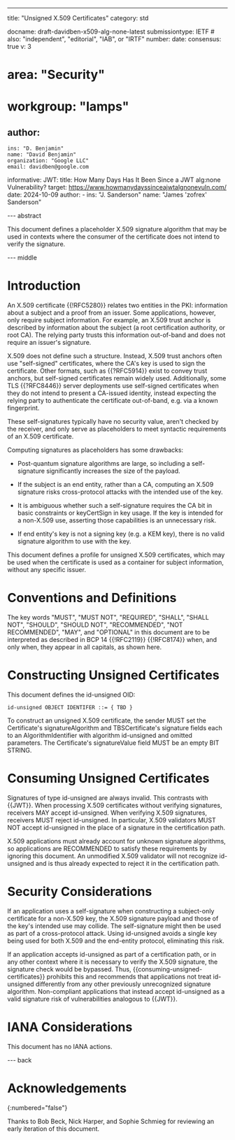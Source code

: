 ---
title: "Unsigned X.509 Certificates"
category: std

docname: draft-davidben-x509-alg-none-latest
submissiontype: IETF  # also: "independent", "editorial", "IAB", or "IRTF"
number:
date:
consensus: true
v: 3
# area: "Security"
# workgroup: "lamps"

author:
 -
    ins: "D. Benjamin"
    name: "David Benjamin"
    organization: "Google LLC"
    email: davidben@google.com

informative:
  JWT:
    title: How Many Days Has It Been Since a JWT alg:none Vulnerability?
    target: https://www.howmanydayssinceajwtalgnonevuln.com/
    date: 2024-10-09
    author:
    -
      ins: "J. Sanderson"
      name: "James 'zofrex' Sanderson"

--- abstract

This document defines a placeholder X.509 signature algorithm that may be used
in contexts where the consumer of the certificate does not intend to verify the
signature.

--- middle

# Introduction

An X.509 certificate {{!RFC5280}} relates two entities in the PKI: information
about a subject and a proof from an issuer. Some applications, however, only
require subject information. For example, an X.509 trust anchor is described by
information about the subject (a root certification authority, or root CA). The
relying party trusts this information out-of-band and does not require an
issuer's signature.

X.509 does not define such a structure. Instead, X.509 trust anchors often use
"self-signed" certificates, where the CA's key is used to sign the certificate.
Other formats, such as {{?RFC5914}} exist to convey trust anchors, but
self-signed certificates remain widely used. Additionally, some TLS {{?RFC8446}}
server deployments use self-signed certificates when they do not intend to
present a CA-issued identity, instead expecting the relying party to
authenticate the certificate out-of-band, e.g. via a known fingerprint.

These self-signatures typically have no security value, aren't checked by
the receiver, and only serve as placeholders to meet syntactic requirements of
an X.509 certificate.

Computing signatures as placeholders has some drawbacks:

* Post-quantum signature algorithms are large, so including a self-signature
  significantly increases the size of the payload.

* If the subject is an end entity, rather than a CA, computing an X.509
  signature risks cross-protocol attacks with the intended use of the key.

* It is ambiguous whether such a self-signature requires the CA bit in basic
  constraints or keyCertSign in key usage. If the key is intended for a
  non-X.509 use, asserting those capabilities is an unnecessary risk.

* If end entity's key is not a signing key (e.g. a KEM key), there is no valid
  signature algorithm to use with the key.

This document defines a profile for unsigned X.509 certificates, which may be
used when the certificate is used as a container for subject information,
without any specific issuer.

# Conventions and Definitions

The key words "MUST", "MUST NOT", "REQUIRED", "SHALL", "SHALL NOT", "SHOULD",
"SHOULD NOT", "RECOMMENDED", "NOT RECOMMENDED", "MAY", and "OPTIONAL" in this
document are to be interpreted as described in BCP 14 {{!RFC2119}} {{!RFC8174}}
when, and only when, they appear in all capitals, as shown here.

# Constructing Unsigned Certificates

This document defines the id-unsigned OID:

~~~
id-unsigned OBJECT IDENTIFER ::= { TBD }
~~~

To construct an unsigned X.509 certificate, the sender MUST set the
Certificate's signatureAlgorithm and TBSCertificate's signature fields each to
an AlgorithmIdentifier with algorithm id-unsigned and omitted parameters. The
Certificate's signatureValue field MUST be an empty BIT STRING.

# Consuming Unsigned Certificates

Signatures of type id-unsigned are always invalid. This contrasts with {{JWT}}.
When processing X.509 certificates without verifying signatures, receivers MAY
accept id-unsigned. When verifying X.509 signatures, receivers MUST reject
id-unsigned. In particular, X.509 validators MUST NOT accept id-unsigned in the
place of a signature in the certification path.

X.509 applications must already account for unknown signature algorithms, so
applications are RECOMMENDED to satisfy these requirements by ignoring this
document. An unmodified X.509 validator will not recognize id-unsigned and is
thus already expected to reject it in the certification path.

# Security Considerations

If an application uses a self-signature when constructing a subject-only
certificate for a non-X.509 key, the X.509 signature payload and those of the
key's intended use may collide. The self-signature might then be used as part of
a cross-protocol attack. Using id-unsigned avoids a single key being used for
both X.509 and the end-entity protocol, eliminating this risk.

If an application accepts id-unsigned as part of a certification path, or in any
other context where it is necessary to verify the X.509 signature, the signature
check would be bypassed. Thus, {{consuming-unsigned-certificates}} prohibits
this and recommends that applications not treat id-unsigned differently from any
other previously unrecognized signature algorithm. Non-compliant applications
that instead accept id-unsigned as a valid signature risk of vulnerabilities
analogous to {{JWT}}.

# IANA Considerations

This document has no IANA actions.

--- back

# Acknowledgements
{:numbered="false"}

Thanks to Bob Beck, Nick Harper, and Sophie Schmieg for reviewing an early
iteration of this document.
